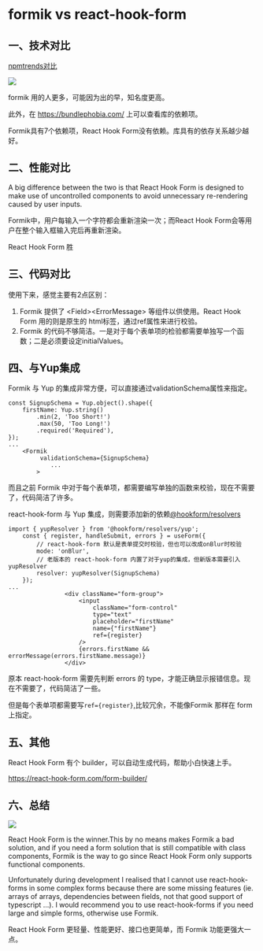 # formik vs react-hook-form

## 一、技术对比

[npmtrends对比](https://www.npmtrends.com/formik-vs-react-hook-form)

![](https://i.loli.net/2020/12/01/xzlyRc3WOXLtoIu.png)

formik 用的人更多，可能因为出的早，知名度更高。

此外，在 https://bundlephobia.com/ 上可以查看库的依赖项。

Formik具有7个依赖项，React Hook Form没有依赖。库具有的依存关系越少越好。

## 二、性能对比

 A big difference between the two is that React Hook Form is designed to make use of uncontrolled components to avoid unnecessary re-rendering caused by user inputs.

Formik中，用户每输入一个字符都会重新渲染一次；而React Hook Form会等用户在整个输入框输入完后再重新渲染。

React Hook Form 胜

## 三、代码对比

使用下来，感觉主要有2点区别：

1. Formik 提供了 \<Field>\<ErrorMessage> 等组件以供使用。React Hook Form 用的则是原生的 html标签，通过ref属性来进行校验。
2. Formik 的代码不够简洁。一是对于每个表单项的检验都需要单独写一个函数；二是必须要设定initialValues。

## 四、与Yup集成

Formik 与 Yup 的集成非常方便，可以直接通过validationSchema属性来指定。

```react
const SignupSchema = Yup.object().shape({
    firstName: Yup.string()
        .min(2, 'Too Short!')
        .max(50, 'Too Long!')
        .required('Required'),
});
...
	<Formik
         validationSchema={SignupSchema}
            ...
        >
```

而且之前 Formik 中对于每个表单项，都需要编写单独的函数来校验，现在不需要了，代码简洁了许多。

react-hook-form 与 Yup 集成，则需要添加新的依赖[@hookform/resolvers](https://github.com/react-hook-form/resolvers )

```react
import { yupResolver } from '@hookform/resolvers/yup';
    const { register, handleSubmit, errors } = useForm({
        // react-hook-form 默认是表单提交时校验，但也可以改成onBlur时校验
        mode: 'onBlur',
        // 老版本的 react-hook-form 内置了对于yup的集成，但新版本需要引入 yupResolver
        resolver: yupResolver(SignupSchema)
    });
...
                <div className="form-group">
                    <input
                        className="form-control"
                        type="text"
                        placeholder="firstName"
                        name={"firstName"}
                        ref={register}
                    />
                    {errors.firstName && errorMessage(errors.firstName.message)}
                </div>
```

原本 react-hook-form 需要先判断 errors 的 type，才能正确显示报错信息。现在不需要了，代码简洁了一些。

但是每个表单项都需要写``ref={register}``,比较冗余，不能像Formik 那样在 form上指定。

## 五、其他

React Hook Form 有个 builder，可以自动生成代码，帮助小白快速上手。

 https://react-hook-form.com/form-builder/

## 六、总结

![](https://i.loli.net/2020/12/01/BLZXID1Cr82M95p.png)

React Hook Form is the winner.This by no means makes Formik a bad solution, and if you need a form solution that is still compatible with class components, Formik is the way to go since React Hook Form only supports functional components.

Unfortunately during development I realised that I cannot use react-hook-forms in some complex forms because there are some missing features (ie. arrays of arrays, dependencies between fields, not that good support of typescript ...). I would recommend you to use react-hook-forms if you need large and simple forms, otherwise use Formik.

React Hook Form 更轻量、性能更好、接口也更简单，而 Formik 功能更强大一点。